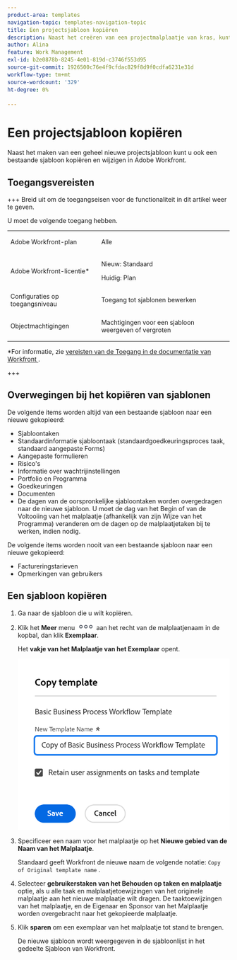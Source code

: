 ```yaml
---
product-area: templates
navigation-topic: templates-navigation-topic
title: Een projectsjabloon kopiëren
description: Naast het creëren van een projectmalplaatje van kras, kunt u bestaande ook kopiëren en het wijzigen.
author: Alina
feature: Work Management
exl-id: b2e0878b-8245-4e01-819d-c3746f553d95
source-git-commit: 1926500c76e4f9cfdac829f8d9f0cdfa6231e31d
workflow-type: tm+mt
source-wordcount: '329'
ht-degree: 0%

---
```


# Een projectsjabloon kopiëren

<!--Audited: 5/2025-->

Naast het maken van een geheel nieuwe projectsjabloon kunt u ook een bestaande sjabloon kopiëren en wijzigen in Adobe Workfront.

## Toegangsvereisten

+++ Breid uit om de toegangseisen voor de functionaliteit in dit artikel weer te geven.

U moet de volgende toegang hebben.

<table style="table-layout:auto"> 
 <col> 
 <col> 
 <tbody> 
  <tr> 
   <td role="rowheader">Adobe Workfront-plan</td> 
   <td> <p>Alle </p> </td> 
  </tr> 
  <tr> 
   <td role="rowheader">Adobe Workfront-licentie*</td> 
   <td><p>Nieuw: Standaard</p> 
   <p>Huidig: Plan </p> </td> 
  </tr> 
  <tr> 
   <td role="rowheader">Configuraties op toegangsniveau</td> 
   <td> <p>Toegang tot sjablonen bewerken</p> </td> 
  </tr> 
  <tr> 
   <td role="rowheader">Objectmachtigingen</td> 
   <td> <p>Machtigingen voor een sjabloon weergeven of vergroten</p>  </td> 
  </tr> 
 </tbody> 
</table>

*For informatie, zie [&#x200B; vereisten van de Toegang in de documentatie van Workfront &#x200B;](/help/quicksilver/administration-and-setup/add-users/access-levels-and-object-permissions/access-level-requirements-in-documentation.md).

+++

## Overwegingen bij het kopiëren van sjablonen

De volgende items worden altijd van een bestaande sjabloon naar een nieuwe gekopieerd:

* Sjabloontaken
* Standaardinformatie sjabloontaak (standaardgoedkeuringsproces taak, standaard aangepaste Forms)
* Aangepaste formulieren
* Risico&#39;s
* Informatie over wachtrijinstellingen
* Portfolio en Programma
* Goedkeuringen
* Documenten
* De dagen van de oorspronkelijke sjabloontaken worden overgedragen naar de nieuwe sjabloon. U moet de dag van het Begin of van de Voltooiing van het malplaatje (afhankelijk van zijn Wijze van het Programma) veranderen om de dagen op de malplaatjetaken bij te werken, indien nodig.

De volgende items worden nooit van een bestaande sjabloon naar een nieuwe gekopieerd:

* Factureringstarieven
* Opmerkingen van gebruikers

## Een sjabloon kopiëren

<!--ensure steps and casing on the fields and buttons is accurate with unshim-->

1. Ga naar de sjabloon die u wilt kopiëren.
1. Klik het **Meer** menu ![&#x200B; Meer pictogram &#x200B;](assets/qs-more-icon-on-an-object.png) aan het recht van de malplaatjenaam in de kopbal, dan klik **Exemplaar**.

   Het **vakje van het Malplaatje van het Exemplaar** opent.

   ![&#x200B; de malplaatjedoos van het Exemplaar &#x200B;](assets/copy-template-box.png)

1. Specificeer een naam voor het malplaatje op het **Nieuwe gebied van de Naam van het Malplaatje**.

   Standaard geeft Workfront de nieuwe naam de volgende notatie: `Copy of Original template name` .

1. Selecteer **gebruikerstaken van het Behouden op taken en malplaatje** optie, als u alle taak en malplaatjetoewijzingen van het originele malplaatje aan het nieuwe malplaatje wilt dragen. De taaktoewijzingen van het malplaatje, en de Eigenaar en Sponsor van het Malplaatje worden overgebracht naar het gekopieerde malplaatje.
1. Klik **sparen** om een exemplaar van het malplaatje tot stand te brengen.

   De nieuwe sjabloon wordt weergegeven in de sjabloonlijst in het gedeelte Sjabloon van Workfront.
